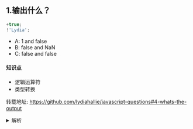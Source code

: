 ## 1.输出什么？
```javascript
+true;
!'Lydia';
```

- A: 1 and false
- B: false and NaN
- C: false and false


#### 知识点
+ 逻辑运算符
+ 类型转换


转载地址:
https://github.com/lydiahallie/javascript-questions#4-whats-the-output



<details>
<summary>解析</summary>
答案：A

解析：一元操作符+ 将布尔值转换成数值。
而字符串'Lydia'不为空，是true。!操作符取反。
</details>
